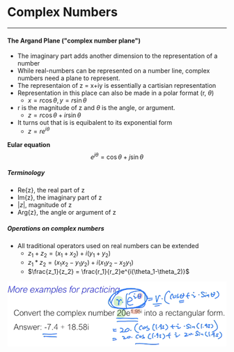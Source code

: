# Complex Numbers
---
#### The Argand Plane ("complex number plane")
- The imaginary part adds another dimension to the representation of a number
- While real-numbers can be represented on a number line, complex numbers need a plane to represent.
- The representaion of z = x+iy is essentially a cartisian representation
- Representation in this place can also be made in a polar format (r, $\theta$)
  - $x = r\cos\theta, y = r\sin\theta$
- r is the magnitude of z and $\theta$ is the angle, or argument.
  - $z = r\cos\theta +ir\sin\theta$
- It turns out that is is equibalent to its exponential form
  - $z = re^{i\theta}$

**Eular equation**
$$
e^{j\theta} = \cos\theta + j\sin\theta
$$

##### Terminology
- Re{z}, the real part of z
- Im{z}, the imaginary part of z
- $|z|$, magnitude of z
- Arg{z}, the angle or argument of z
  
##### Operations on complex numbers
- All traditional operators used on real numbers can be extended
  - $z_1+z_2 = (x_1+x_2)+i(y_1+y_2)$
  - $z_1*z_2 = (x_1x_2-y_1y_2)+i(x_1y_2-x_2y_1)$
  - $\frac{z_1}{z_2} = \frac{r_1}{r_2}e^{i(\theta_1-\theta_2)}$ 

![](/assets/complexToRect.png)